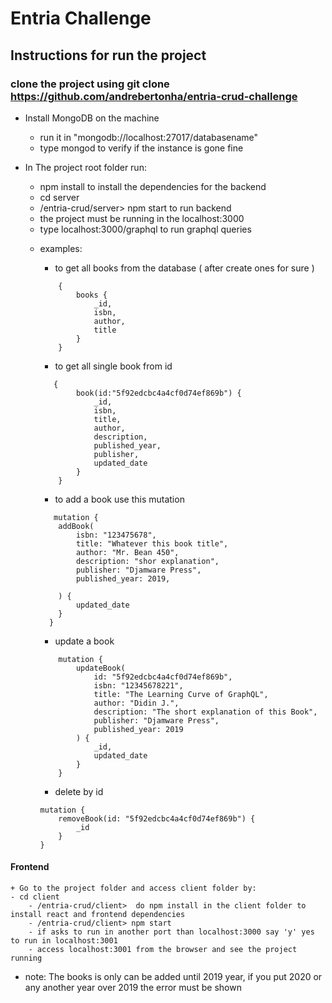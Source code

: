 # Entria Challenge

## Instructions for run the project
 
 ### clone the project using git clone https://github.com/andrebertonha/entria-crud-challenge

 + Install MongoDB on the machine
    - run it in "mongodb://localhost:27017/databasename"
    - type mongod to verify if the instance is gone fine

+ In The project root folder run:
    - npm install to install the dependencies for the backend
    - cd server
    - /entria-crud/server> npm start to run backend    
    - the project must be running in the localhost:3000
    - type localhost:3000/graphql to run graphql queries

    + examples: 
        - to get all books from the database ( after create ones for sure )
        ```
            {
                books {
                    _id,
                    isbn,
                    author,
                    title
                }
            }
        ```

        - to get all single book from id
        ```
           {
                book(id:"5f92edcbc4a4cf0d74ef869b") {
                    _id,
                    isbn,
                    title,
                    author,
                    description,
                    published_year,
                    publisher,
                    updated_date
                }
            }
        ```

        - to add a book use this mutation
        ```
           mutation {
            addBook(
                isbn: "123475678",
                title: "Whatever this book title",
                author: "Mr. Bean 450",
                description: "shor explanation",
                publisher: "Djamware Press",
                published_year: 2019,
                
            ) {
                updated_date
            }
          }

        ```

        - update a book

        ```
            mutation {
                updateBook(
                    id: "5f92edcbc4a4cf0d74ef869b",
                    isbn: "12345678221",
                    title: "The Learning Curve of GraphQL",
                    author: "Didin J.",
                    description: "The short explanation of this Book",
                    publisher: "Djamware Press",
                    published_year: 2019
                ) {
                    _id,
                    updated_date
                }
            }
        ```

        - delete by id
        ```
        mutation {
            removeBook(id: "5f92edcbc4a4cf0d74ef869b") {
                _id
            }
        }

        ```

#### Frontend
    + Go to the project folder and access client folder by:
    - cd client
        - /entria-crud/client>  do npm install in the client folder to install react and frontend dependencies
        - /entria-crud/client> npm start
        - if asks to run in another port than localhost:3000 say 'y' yes to run in localhost:3001
        - access localhost:3001 from the browser and see the project running
        
- note: The books is only can be added until 2019 year, if you put 2020 or any another year over 2019 the error must be shown
